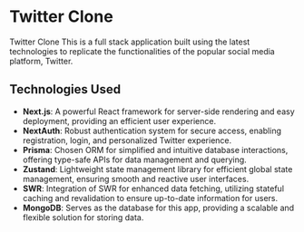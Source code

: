 
# Twitter Clone

Twitter Clone
This is a full stack application built using the latest technologies to replicate the functionalities of the popular social media platform, Twitter.

## Technologies Used

- **Next.js**: A powerful React framework for server-side rendering and easy deployment, providing an efficient user experience.
- **NextAuth**: Robust authentication system for secure access, enabling registration, login, and personalized Twitter experience.
- **Prisma**: Chosen ORM for simplified and intuitive database interactions, offering type-safe APIs for data management and querying.
- **Zustand**: Lightweight state management library for efficient global state management, ensuring smooth and reactive user interfaces.
- **SWR**: Integration of SWR for enhanced data fetching, utilizing stateful caching and revalidation to ensure up-to-date information for users.
- **MongoDB**: Serves as the database for this app, providing a scalable and flexible solution for storing data.
